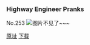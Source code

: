 ### Highway Engineer Pranks
No.253
![图片不见了~~~](https://imgs.xkcd.com/comics/highway_engineer_pranks.png)

[原址](https://xkcd.com//253) [下载](https://imgs.xkcd.com/comics/highway_engineer_pranks.png)

